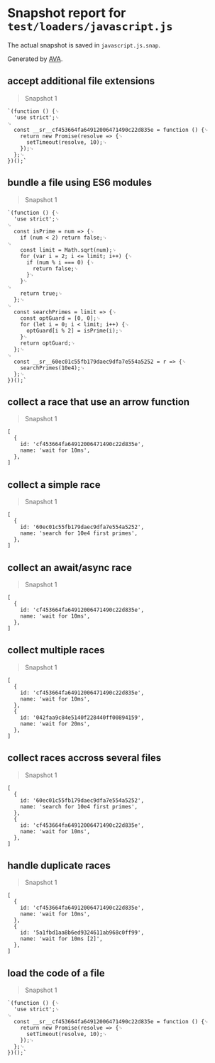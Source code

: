 # Snapshot report for `test/loaders/javascript.js`

The actual snapshot is saved in `javascript.js.snap`.

Generated by [AVA](https://ava.li).

## accept additional file extensions

> Snapshot 1

    `(function () {␊
      'use strict';␊
    ␊
      const __sr__cf453664fa64912006471490c22d835e = function () {␊
        return new Promise(resolve => {␊
          setTimeout(resolve, 10);␊
        });␊
      };␊
    })();`

## bundle a file using ES6 modules

> Snapshot 1

    `(function () {␊
      'use strict';␊
    ␊
      const isPrime = num => {␊
        if (num < 2) return false;␊
    ␊
        const limit = Math.sqrt(num);␊
        for (var i = 2; i <= limit; i++) {␊
          if (num % i === 0) {␊
            return false;␊
          }␊
        }␊
    ␊
        return true;␊
      };␊
    ␊
      const searchPrimes = limit => {␊
        const optGuard = [0, 0];␊
        for (let i = 0; i < limit; i++) {␊
          optGuard[i % 2] = isPrime(i);␊
        }␊
        return optGuard;␊
      };␊
    ␊
      const __sr__60ec01c55fb179daec9dfa7e554a5252 = r => {␊
        searchPrimes(10e4);␊
      };␊
    })();`

## collect a race that use an arrow function

> Snapshot 1

    [
      {
        id: 'cf453664fa64912006471490c22d835e',
        name: 'wait for 10ms',
      },
    ]

## collect a simple race

> Snapshot 1

    [
      {
        id: '60ec01c55fb179daec9dfa7e554a5252',
        name: 'search for 10e4 first primes',
      },
    ]

## collect an await/async race

> Snapshot 1

    [
      {
        id: 'cf453664fa64912006471490c22d835e',
        name: 'wait for 10ms',
      },
    ]

## collect multiple races

> Snapshot 1

    [
      {
        id: 'cf453664fa64912006471490c22d835e',
        name: 'wait for 10ms',
      },
      {
        id: '042faa9c84e5140f228440ff00894159',
        name: 'wait for 20ms',
      },
    ]

## collect races accross several files

> Snapshot 1

    [
      {
        id: '60ec01c55fb179daec9dfa7e554a5252',
        name: 'search for 10e4 first primes',
      },
      {
        id: 'cf453664fa64912006471490c22d835e',
        name: 'wait for 10ms',
      },
    ]

## handle duplicate races

> Snapshot 1

    [
      {
        id: 'cf453664fa64912006471490c22d835e',
        name: 'wait for 10ms',
      },
      {
        id: '5a1fbd1aa8b6ed9324611ab968c0ff99',
        name: 'wait for 10ms [2]',
      },
    ]

## load the code of a file

> Snapshot 1

    `(function () {␊
      'use strict';␊
    ␊
      const __sr__cf453664fa64912006471490c22d835e = function () {␊
        return new Promise(resolve => {␊
          setTimeout(resolve, 10);␊
        });␊
      };␊
    })();`
